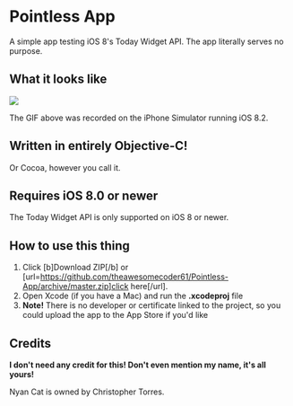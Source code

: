 # Pointless App
A simple app testing iOS 8's Today Widget API. The app literally serves no purpose.

## What it looks like
![](http://i.imgur.com/ZcOcxwm.gif)

The GIF above was recorded on the iPhone Simulator running iOS 8.2.

## Written in entirely Objective-C!
Or Cocoa, however you call it.

## Requires iOS 8.0 or newer
The Today Widget API is only supported on iOS 8 or newer.

## How to use this thing
1. Click [b]Download ZIP[/b] or [url=https://github.com/theawesomecoder61/Pointless-App/archive/master.zip]click here[/url].
2. Open Xcode (if you have a Mac) and run the **.xcodeproj** file
3. **Note!** There is no developer or certificate linked to the project, so you could upload the app to the App Store if you'd like

## Credits
**I don't need any credit for this! Don't even mention my name, it's all yours!**

Nyan Cat is owned by Christopher Torres.
